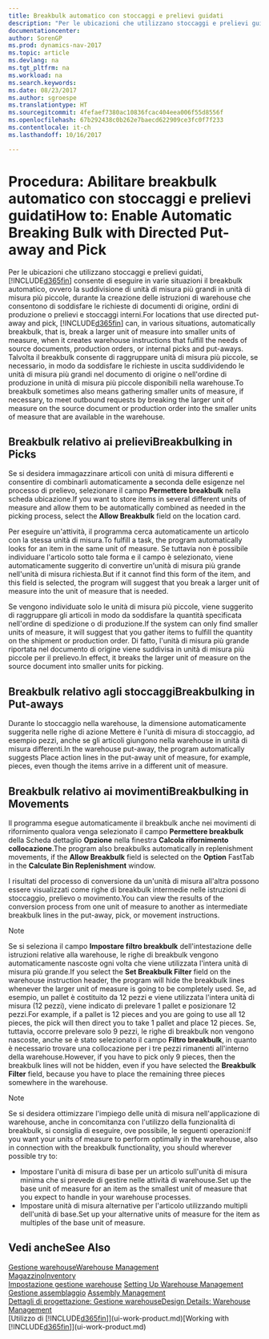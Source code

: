 ```yaml
---
title: Breakbulk automatico con stoccaggi e prelievi guidati
description: "Per le ubicazioni che utilizzano stoccaggi e prelievi guidati, è possibile suddividere unità di misura più grandi in unità di misura più piccole, durante la creazione delle istruzioni di warehouse che consentono di soddisfare le richieste di documenti di origine, ordini di produzione o prelievi e stoccaggi interni."
documentationcenter: 
author: SorenGP
ms.prod: dynamics-nav-2017
ms.topic: article
ms.devlang: na
ms.tgt_pltfrm: na
ms.workload: na
ms.search.keywords: 
ms.date: 08/23/2017
ms.author: sgroespe
ms.translationtype: HT
ms.sourcegitcommit: 4fefaef7380ac10836fcac404eea006f55d8556f
ms.openlocfilehash: 67b292438c0b262e7baecd622909ce3fc0f7f233
ms.contentlocale: it-ch
ms.lasthandoff: 10/16/2017

---
```

# <a name="how-to-enable-automatic-breaking-bulk-with-directed-put-away-and-pick"></a><span data-ttu-id="f9256-103">Procedura: Abilitare breakbulk automatico con stoccaggi e prelievi guidati</span><span class="sxs-lookup"><span data-stu-id="f9256-103">How to: Enable Automatic Breaking Bulk with Directed Put-away and Pick</span></span>
<span data-ttu-id="f9256-104">Per le ubicazioni che utilizzano stoccaggi e prelievi guidati, [!INCLUDE[d365fin](includes/d365fin_md.md)] consente di eseguire in varie situazioni il breakbulk automatico, ovvero la suddivisione di unità di misura più grandi in unità di misura più piccole, durante la creazione delle istruzioni di warehouse che consentono di soddisfare le richieste di documenti di origine, ordini di produzione o prelievi e stoccaggi interni.</span><span class="sxs-lookup"><span data-stu-id="f9256-104">For locations that use directed put-away and pick, [!INCLUDE[d365fin](includes/d365fin_md.md)] can, in various situations, automatically breakbulk, that is, break a larger unit of measure into smaller units of measure, when it creates warehouse instructions that fulfill the needs of source documents, production orders, or internal picks and put-aways.</span></span> <span data-ttu-id="f9256-105">Talvolta il breakbulk consente di raggruppare unità di misura più piccole, se necessario, in modo da soddisfare le richieste in uscita suddividendo le unità di misura più grandi nel documento di origine o nell'ordine di produzione in unità di misura più piccole disponibili nella warehouse.</span><span class="sxs-lookup"><span data-stu-id="f9256-105">To breakbulk sometimes also means gathering smaller units of measure, if necessary, to meet outbound requests by breaking the larger unit of measure on the source document or production order into the smaller units of measure that are available in the warehouse.</span></span>   

## <a name="breakbulking-in-picks"></a><span data-ttu-id="f9256-106">Breakbulk relativo ai prelievi</span><span class="sxs-lookup"><span data-stu-id="f9256-106">Breakbulking in Picks</span></span>  
<span data-ttu-id="f9256-107">Se si desidera immagazzinare articoli con unità di misura differenti e consentire di combinarli automaticamente a seconda delle esigenze nel processo di prelievo, selezionare il campo **Permettere breakbulk** nella scheda ubicazione.</span><span class="sxs-lookup"><span data-stu-id="f9256-107">If you want to store items in several different units of measure and allow them to be automatically combined as needed in the picking process, select the **Allow Breakbulk** field on the location card.</span></span>  

<span data-ttu-id="f9256-108">Per eseguire un'attività, il programma cerca automaticamente un articolo con la stessa unità di misura.</span><span class="sxs-lookup"><span data-stu-id="f9256-108">To fulfill a task, the program automatically looks for an item in the same unit of measure.</span></span> <span data-ttu-id="f9256-109">Se tuttavia non è possibile individuare l'articolo sotto tale forma e il campo è selezionato, viene automaticamente suggerito di convertire un'unità di misura più grande nell'unità di misura richiesta.</span><span class="sxs-lookup"><span data-stu-id="f9256-109">But if it cannot find this form of the item, and this field is selected, the program will suggest that you break a larger unit of measure into the unit of measure that is needed.</span></span>  

<span data-ttu-id="f9256-110">Se vengono individuate solo le unità di misura più piccole, viene suggerito di raggruppare gli articoli in modo da soddisfare la quantità specificata nell'ordine di spedizione o di produzione.</span><span class="sxs-lookup"><span data-stu-id="f9256-110">If the system can only find smaller units of measure, it will suggest that you gather items to fulfill the quantity on the shipment or production order.</span></span> <span data-ttu-id="f9256-111">Di fatto, l'unità di misura più grande riportata nel documento di origine viene suddivisa in unità di misura più piccole per il prelievo.</span><span class="sxs-lookup"><span data-stu-id="f9256-111">In effect, it breaks the larger unit of measure on the source document into smaller units for picking.</span></span>  

## <a name="breakbulking-in-put-aways"></a><span data-ttu-id="f9256-112">Breakbulk relativo agli stoccaggi</span><span class="sxs-lookup"><span data-stu-id="f9256-112">Breakbulking in Put-aways</span></span>  
<span data-ttu-id="f9256-113">Durante lo stoccaggio nella warehouse, la dimensione automaticamente suggerita nelle righe di azione Mettere è l'unità di misura di stoccaggio, ad esempio pezzi, anche se gli articoli giungono nella warehouse in unità di misura differenti.</span><span class="sxs-lookup"><span data-stu-id="f9256-113">In the warehouse put-away, the program automatically suggests Place action lines in the put-away unit of measure, for example, pieces, even though the items arrive in a different unit of measure.</span></span>  

## <a name="breakbulking-in-movements"></a><span data-ttu-id="f9256-114">Breakbulk relativo ai movimenti</span><span class="sxs-lookup"><span data-stu-id="f9256-114">Breakbulking in Movements</span></span>  
<span data-ttu-id="f9256-115">Il programma esegue automaticamente il breakbulk anche nei movimenti di rifornimento qualora venga selezionato il campo **Permettere breakbulk** della Scheda dettaglio **Opzione** nella finestra **Calcola rifornimento collocazione**.</span><span class="sxs-lookup"><span data-stu-id="f9256-115">The program also breakbulks automatically in replenishment movements, if the **Allow Breakbulk** field is selected on the **Option** FastTab in the **Calculate Bin Replenishment** window.</span></span>  

<span data-ttu-id="f9256-116">I risultati del processo di conversione da un'unità di misura all'altra possono essere visualizzati come righe di breakbulk intermedie nelle istruzioni di stoccaggio, prelievo o movimento.</span><span class="sxs-lookup"><span data-stu-id="f9256-116">You can view the results of the conversion process from one unit of measure to another as intermediate breakbulk lines in the put-away, pick, or movement instructions.</span></span>  

> [!NOTE]  
>  <span data-ttu-id="f9256-117">Se si seleziona il campo **Impostare filtro breakbulk** dell'intestazione delle istruzioni relative alla warehouse, le righe di breakbulk vengono automaticamente nascoste ogni volta che viene utilizzata l'intera unità di misura più grande.</span><span class="sxs-lookup"><span data-stu-id="f9256-117">If you select the **Set Breakbulk Filter** field on the warehouse instruction header, the program will hide the breakbulk lines whenever the larger unit of measure is going to be completely used.</span></span> <span data-ttu-id="f9256-118">Se, ad esempio, un pallet è costituito da 12 pezzi e viene utilizzata l'intera unità di misura (12 pezzi), viene indicato di prelevare 1 pallet e posizionare 12 pezzi.</span><span class="sxs-lookup"><span data-stu-id="f9256-118">For example, if a pallet is 12 pieces and you are going to use all 12 pieces, the pick will then direct you to take 1 pallet and place 12 pieces.</span></span> <span data-ttu-id="f9256-119">Se, tuttavia, occorre prelevare solo 9 pezzi, le righe di breakbulk non vengono nascoste, anche se è stato selezionato il campo **Filtro breakbulk**, in quanto è necessario trovare una collocazione per i tre pezzi rimanenti all'interno della warehouse.</span><span class="sxs-lookup"><span data-stu-id="f9256-119">However, if you have to pick only 9 pieces, then the breakbulk lines will not be hidden, even if you have selected the **Breakbulk Filter** field, because you have to place the remaining three pieces somewhere in the warehouse.</span></span>  

> [!NOTE]  
>  <span data-ttu-id="f9256-120">Se si desidera ottimizzare l'impiego delle unità di misura nell'applicazione di warehouse, anche in concomitanza con l'utilizzo della funzionalità di breakbulk, si consiglia di eseguire, ove possibile, le seguenti operazioni:</span><span class="sxs-lookup"><span data-stu-id="f9256-120">If you want your units of measure to perform optimally in the warehouse, also in connection with the breakbulk functionality, you should wherever possible try to:</span></span>  
>   
> - <span data-ttu-id="f9256-121">Impostare l'unità di misura di base per un articolo sull'unità di misura minima che si prevede di gestire nelle attività di warehouse.</span><span class="sxs-lookup"><span data-stu-id="f9256-121">Set up the base unit of measure for an item as the smallest unit of measure that you expect to handle in your warehouse processes.</span></span>  
> - <span data-ttu-id="f9256-122">Impostare unità di misura alternative per l'articolo utilizzando multipli dell'unità di base.</span><span class="sxs-lookup"><span data-stu-id="f9256-122">Set up your alternative units of measure for the item as multiples of the base unit of measure.</span></span>  

## <a name="see-also"></a><span data-ttu-id="f9256-123">Vedi anche</span><span class="sxs-lookup"><span data-stu-id="f9256-123">See Also</span></span>  
[<span data-ttu-id="f9256-124">Gestione warehouse</span><span class="sxs-lookup"><span data-stu-id="f9256-124">Warehouse Management</span></span>](warehouse-manage-warehouse.md)  
[<span data-ttu-id="f9256-125">Magazzino</span><span class="sxs-lookup"><span data-stu-id="f9256-125">Inventory</span></span>](inventory-manage-inventory.md)  
<span data-ttu-id="f9256-126">[Impostazione gestione warehouse](warehouse-setup-warehouse.md)   </span><span class="sxs-lookup"><span data-stu-id="f9256-126">[Setting Up Warehouse Management](warehouse-setup-warehouse.md)   </span></span>  
<span data-ttu-id="f9256-127">[Gestione assemblaggio](assembly-assemble-items.md)  </span><span class="sxs-lookup"><span data-stu-id="f9256-127">[Assembly Management](assembly-assemble-items.md)  </span></span>  
[<span data-ttu-id="f9256-128">Dettagli di progettazione: Gestione warehouse</span><span class="sxs-lookup"><span data-stu-id="f9256-128">Design Details: Warehouse Management</span></span>](design-details-warehouse-management.md)  
<span data-ttu-id="f9256-129">[Utilizzo di [!INCLUDE[d365fin](includes/d365fin_md.md)]](ui-work-product.md)</span><span class="sxs-lookup"><span data-stu-id="f9256-129">[Working with [!INCLUDE[d365fin](includes/d365fin_md.md)]](ui-work-product.md)</span></span>  


